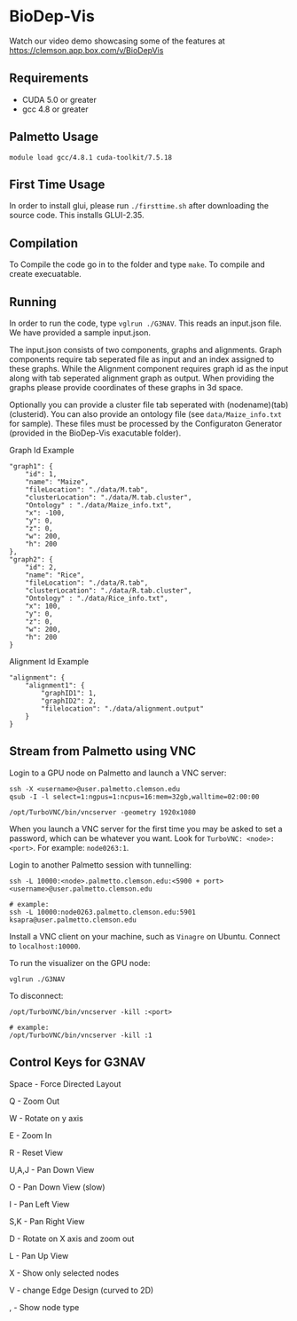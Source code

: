# BioDep-Vis
Watch our video demo showcasing some of the features at 
https://clemson.app.box.com/v/BioDepVis

## Requirements
- CUDA 5.0 or greater
- gcc 4.8 or greater

## Palmetto Usage

```
module load gcc/4.8.1 cuda-toolkit/7.5.18
```

## First Time Usage
In order to install glui, please run `./firsttime.sh` after downloading the source code. This installs GLUI-2.35.

## Compilation
To Compile the code go in to the folder and type `make`. To compile and create execuatable.

## Running
In order to run the code, type `vglrun ./G3NAV`. This reads an input.json file. We have provided a sample input.json.

The input.json consists of two components, graphs and alignments. Graph components require tab seperated file as input and an index assigned to these graphs. While the Alignment component requires graph id as the input along with tab seperated alignment graph as output. When providing the graphs please provide coordinates of these graphs in 3d space.

Optionally you can provide a cluster file tab seperated with (nodename)(tab)(clusterid). You can also provide an ontology file (see `data/Maize_info.txt` for sample). These files must be processed by the Configuraton Generator (provided in the BioDep-Vis exacutable folder).

Graph Id Example

```
"graph1": {
    "id": 1,
    "name": "Maize",
    "fileLocation": "./data/M.tab",
    "clusterLocation": "./data/M.tab.cluster",
    "Ontology" : "./data/Maize_info.txt",
    "x": -100,
    "y": 0,
    "z": 0,
    "w": 200,
    "h": 200
},
"graph2": {
    "id": 2,
    "name": "Rice",
    "fileLocation": "./data/R.tab",
    "clusterLocation": "./data/R.tab.cluster",
    "Ontology" : "./data/Rice_info.txt",
    "x": 100,
    "y": 0,
    "z": 0,
    "w": 200,
    "h": 200
}
```

Alignment Id Example

```
"alignment": {
    "alignment1": {
        "graphID1": 1,
        "graphID2": 2,
        "filelocation": "./data/alignment.output"
    }
}
```

## Stream from Palmetto using VNC

Login to a GPU node on Palmetto and launch a VNC server:
```
ssh -X <username>@user.palmetto.clemson.edu
qsub -I -l select=1:ngpus=1:ncpus=16:mem=32gb,walltime=02:00:00

/opt/TurboVNC/bin/vncserver -geometry 1920x1080
```

When you launch a VNC server for the first time you may be asked to set a password, which can be whatever you want. Look for `TurboVNC: <node>:<port>`. For example: `node0263:1`.

Login to another Palmetto session with tunnelling:
```
ssh -L 10000:<node>.palmetto.clemson.edu:<5900 + port> <username>@user.palmetto.clemson.edu

# example:
ssh -L 10000:node0263.palmetto.clemson.edu:5901 ksapra@user.palmetto.clemson.edu
```

Install a VNC client on your machine, such as `Vinagre` on Ubuntu. Connect to `localhost:10000`.

To run the visualizer on the GPU node:
```
vglrun ./G3NAV
```

To disconnect:
```
/opt/TurboVNC/bin/vncserver -kill :<port>

# example:
/opt/TurboVNC/bin/vncserver -kill :1
```

## Control Keys for G3NAV

Space - Force Directed Layout

Q - Zoom Out

W - Rotate on y axis

E - Zoom In

R - Reset View

U,A,J - Pan Down View

O - Pan Down View (slow)

I - Pan Left View

S,K - Pan Right View

D - Rotate on X axis and zoom out

L - Pan Up View

X - Show only selected nodes

V - change Edge Design (curved to 2D)

, - Show node type
